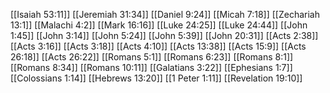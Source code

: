 [[Isaiah 53:11]]
[[Jeremiah 31:34]]
[[Daniel 9:24]]
[[Micah 7:18]]
[[Zechariah 13:1]]
[[Malachi 4:2]]
[[Mark 16:16]]
[[Luke 24:25]]
[[Luke 24:44]]
[[John 1:45]]
[[John 3:14]]
[[John 5:24]]
[[John 5:39]]
[[John 20:31]]
[[Acts 2:38]]
[[Acts 3:16]]
[[Acts 3:18]]
[[Acts 4:10]]
[[Acts 13:38]]
[[Acts 15:9]]
[[Acts 26:18]]
[[Acts 26:22]]
[[Romans 5:1]]
[[Romans 6:23]]
[[Romans 8:1]]
[[Romans 8:34]]
[[Romans 10:11]]
[[Galatians 3:22]]
[[Ephesians 1:7]]
[[Colossians 1:14]]
[[Hebrews 13:20]]
[[1 Peter 1:11]]
[[Revelation 19:10]]
